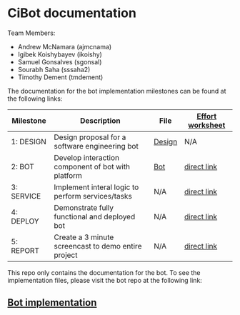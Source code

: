 # CiBot documentation

Team Members:

* Andrew McNamara (ajmcnama)
* Igibek Koishybayev (ikoishy)
* Samuel Gonsalves (sgonsal)
* Sourabh Saha (sssaha2)
* Timothy Dement (tmdement)

The documentation for the bot implementation milestones can be found at the following links:



| Milestone       | Description |       File    | [Effort worksheet](WORKSHEET.md)
| --------------- | ----------- | ------------- | ----------------
| 1: DESIGN       | Design proposal for a software engineering bot | [Design](DESIGN.md) | N/A
| 2: BOT          | Develop interaction component of bot with platform | [Bot](BOT.md) | [direct link](WORKSHEET.md#milestone-bot)
| 3: SERVICE      | Implement interal logic to perform services/tasks | N/A | [direct link](WORKSHEET.md#milestone-service)
| 4: DEPLOY       | Demonstrate fully functional and deployed bot | N/A | [direct link](WORKSHEET.md#milestone-deploy)
| 5: REPORT       | Create a 3 minute screencast to demo entire project | N/A | [direct link](WORKSHEET.md#milestone-report)

This repo only contains the documentation for the bot. To see the implementation files,
please visit the bot repo at the following link:

## [Bot implementation](https://github.com/CiBotProject/bot)


